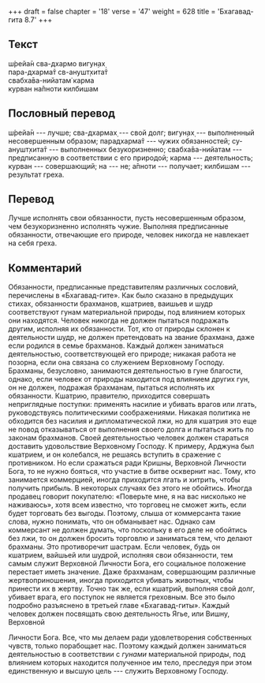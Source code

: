 +++
draft = false
chapter = '18'
verse = '47'
weight = 628
title = 'Бхагавад-гита 8.7'
+++
## Текст

ш́рейа̄н сва-дхармо вигун̣ах̣  
пара-дхарма̄т св-анушт̣хита̄т  
свабха̄ва-нийатам̇ карма  
курван на̄пноти килбишам

## Пословный перевод

ш́рейа̄н --- лучше; сва-дхармах̣ --- свой долг; вигун̣ах̣ --- выполненный
несовершенным образом; парадхарма̄т --- чужих обязанностей; су-анушт̣хита̄т
--- выполненных безукоризненно; свабха̄ва-нийатам --- предписанную в
соответствии с его природой; карма --- деятельность; курван ---
совершающий; на --- не; а̄пноти --- получает; килбишам --- результат
греха.

## Перевод

Лучше исполнять свои обязанности, пусть несовершенным образом, чем
безукоризненно исполнять чужие. Выполняя предписанные обязанности,
отвечающие его природе, человек никогда не навлекает на себя греха.

## Комментарий

Обязанности, предписанные представителям различных сословий, перечислены
в «Бхагавад-гите». Как было сказано в предыдущих стихах, обязанности
брахманов, кшатриев, ваишьев и шудр соответствуют гунам материальной
природы, под влиянием которых они находятся. Человек никогда не должен
пытаться подражать другим, исполняя их обязанности. Тот, кто от природы
склонен к деятельности шудр, не должен претендовать на звание брахмана,
даже если родился в семье брахманов. Каждый должен заниматься
деятельностью, соответствующей его природе; никакая работа не позорна,
если она связана со служением Верховному Господу. Брахманы, безусловно,
занимаются деятельностью в гуне благости, однако, если человек от
природы находится под влиянием других гун, он не должен, подражая
брахманам, пытаться исполнять их обязанности. Кшатрию, правителю,
приходится совершать неприглядные поступки: применять насилие и убивать
врагов или лгать, руководствуясь политическими соображениями. Никакая
политика не обходится без насилия и дипломатической лжи, но для кшатрия
это еще не повод отказываться от выполнения своего долга и пытаться жить
по законам брахманов. Своей деятельностью человек должен стараться
доставить удовольствие Верховному Господу. К примеру, Арджуна был
кшатрием, и он колебался, не решаясь вступить в сражение с противником.
Но если сражаться ради Кришны, Верховной Личности Бога, то не нужно
бояться, что участие в битве осквернит нас. Тому, кто занимается
коммерцией, иногда приходится лгать и хитрить, чтобы получить прибыль. В
некоторых случаях без этого не обойтись. Иногда продавец говорит
покупателю: «Поверьте мне, я на вас нисколько не наживаюсь», хотя всем
известно, что торговец не сможет жить, если будет торговать без выгоды.
Поэтому, слыша от коммерсанта такие слова, нужно понимать, что он
обманывает нас. Однако сам коммерсант не должен думать, что поскольку в
его деле не обойтись без лжи, то он должен бросить торговлю и заниматься
тем, что делают брахманы. Это противоречит шастрам. Если человек, будь
он кшатрием, вайшьей или шудрой, исполняя свои обязанности, тем самым
служит Верховной Личности Бога, его социальное положение перестает иметь
значение. Даже брахманам, совершающим различные жертвоприношения, иногда
приходится убивать животных, чтобы принести их в жертву. Точно так же,
если кшатрий, выполняя свой долг, убивает врага, его поступок не
является греховным. Все это было подробно разъяснено в третьей главе
«Бхагавад-гиты». Каждый человек должен посвящать свою деятельность Ягье,
или Вишну, Верховной

Личности Бога. Все, что мы делаем ради удовлетворения собственных
чувств, только порабощает нас. Поэтому каждый должен заниматься
деятельностью в соответствии с *гунами* материальной природы, под
влиянием которых находится полученное им тело, преследуя при этом
единственную и высшую цель --- служить Верховному Господу.
